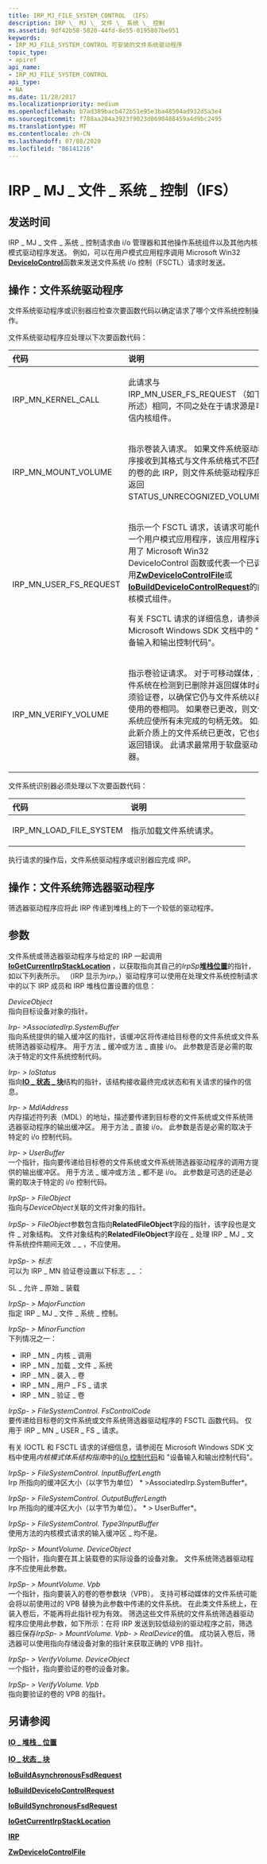 ```yaml
---
title: IRP_MJ_FILE_SYSTEM_CONTROL （IFS）
description: IRP \_ MJ \_ 文件 \_ 系统 \_ 控制
ms.assetid: 9df42b58-5820-44fd-8e55-0195807be951
keywords:
- IRP_MJ_FILE_SYSTEM_CONTROL 可安装的文件系统驱动程序
topic_type:
- apiref
api_name:
- IRP_MJ_FILE_SYSTEM_CONTROL
api_type:
- NA
ms.date: 11/28/2017
ms.localizationpriority: medium
ms.openlocfilehash: b7ad389bacb472b51e95e3ba48504ad932d5a3e4
ms.sourcegitcommit: f788aa204a3923f9023d8690488459a4d9bc2495
ms.translationtype: MT
ms.contentlocale: zh-CN
ms.lasthandoff: 07/08/2020
ms.locfileid: "86141216"
---
```

# <a name="irp_mj_file_system_control-ifs"></a>IRP \_ MJ \_ 文件 \_ 系统 \_ 控制（IFS）


## <a name="when-sent"></a>发送时间


IRP \_ MJ \_ 文件 \_ 系统 \_ 控制请求由 i/o 管理器和其他操作系统组件以及其他内核模式驱动程序发送。 例如，可以在用户模式应用程序调用 Microsoft Win32 [**DeviceIoControl**](https://docs.microsoft.com/windows/desktop/api/ioapiset/nf-ioapiset-deviceiocontrol)函数来发送文件系统 i/o 控制（FSCTL）请求时发送。

## <a name="operation-file-system-drivers"></a>操作：文件系统驱动程序


文件系统驱动程序或识别器应检查次要函数代码以确定请求了哪个文件系统控制操作。

文件系统驱动程序应处理以下次要函数代码：

<table>
<colgroup>
<col width="50%" />
<col width="50%" />
</colgroup>
<thead>
<tr class="header">
<th align="left">代码</th>
<th align="left">说明</th>
</tr>
</thead>
<tbody>
<tr class="odd">
<td align="left"><p>IRP_MN_KERNEL_CALL</p></td>
<td align="left"><p>此请求与 IRP_MN_USER_FS_REQUEST （如下所述）相同，不同之处在于请求源是可信内核组件。</p></td>
</tr>
<tr class="even">
<td align="left"><p>IRP_MN_MOUNT_VOLUME</p></td>
<td align="left"><p>指示卷装入请求。 如果文件系统驱动程序接收到其格式与文件系统格式不匹配的卷的此 IRP，则文件系统驱动程序应返回 STATUS_UNRECOGNIZED_VOLUME。</p></td>
</tr>
<tr class="odd">
<td align="left"><p>IRP_MN_USER_FS_REQUEST</p></td>
<td align="left"><p>指示一个 FSCTL 请求，该请求可能代表一个用户模式应用程序，该应用程序调用了 Microsoft Win32 DeviceIoControl 函数或代表一个已调用<a href="https://msdn.microsoft.com/library/windows/hardware/ff566441" data-raw-source="[&lt;strong&gt;ZwDeviceIoControlFile&lt;/strong&gt;](https://msdn.microsoft.com/library/windows/hardware/ff566441)"><strong>ZwDeviceIoControlFile</strong></a>或<a href="https://docs.microsoft.com/windows-hardware/drivers/ddi/wdm/nf-wdm-iobuilddeviceiocontrolrequest" data-raw-source="[&lt;strong&gt;IoBuildDeviceIoControlRequest&lt;/strong&gt;](https://docs.microsoft.com/windows-hardware/drivers/ddi/wdm/nf-wdm-iobuilddeviceiocontrolrequest)"><strong>IoBuildDeviceIoControlRequest</strong></a>的内核模式组件。</p>
<p>有关 FSCTL 请求的详细信息，请参阅 Microsoft Windows SDK 文档中的 "设备输入和输出控制代码"。</p></td>
</tr>
<tr class="even">
<td align="left"><p>IRP_MN_VERIFY_VOLUME</p></td>
<td align="left"><p>指示卷验证请求。 对于可移动媒体，文件系统在检测到已删除并返回媒体时必须验证卷，以确保它仍与文件系统以前使用的卷相同。 如果卷已更改，则文件系统应使所有未完成的句柄无效。 如果此新介质上的文件系统已更改，它也会返回错误。 此请求最常用于软盘驱动器。</p></td>
</tr>
</tbody>
</table>

 

文件系统识别器必须处理以下次要函数代码：

<table>
<colgroup>
<col width="50%" />
<col width="50%" />
</colgroup>
<thead>
<tr class="header">
<th align="left">代码</th>
<th align="left">说明</th>
</tr>
</thead>
<tbody>
<tr class="odd">
<td align="left"><p>IRP_MN_LOAD_FILE_SYSTEM</p></td>
<td align="left"><p>指示加载文件系统请求。</p></td>
</tr>
</tbody>
</table>

 

执行请求的操作后，文件系统驱动程序或识别器应完成 IRP。

## <a name="operation-files-system-filter-drivers"></a>操作：文件系统筛选器驱动程序


筛选器驱动程序应将此 IRP 传递到堆栈上的下一个较低的驱动程序。

## <a name="parameters"></a>参数


文件系统或筛选器驱动程序与给定的 IRP 一起调用[**IoGetCurrentIrpStackLocation**](https://docs.microsoft.com/windows-hardware/drivers/ddi/wdm/nf-wdm-iogetcurrentirpstacklocation) ，以获取指向其自己的*IrpSp*[**堆栈位置**](https://docs.microsoft.com/windows-hardware/drivers/ddi/wdm/ns-wdm-_io_stack_location)的指针，如以下列表所示。 （IRP 显示为*irp*。）驱动程序可以使用在处理文件系统控制请求中的以下 IRP 成员和 IRP 堆栈位置设置的信息：

<a href="" id="deviceobject"></a>*DeviceObject*  
指向目标设备对象的指针。

<a href="" id="irp--associatedirp-systembuffer"></a>*Irp- &gt;AssociatedIrp.SystemBuffer*  
指向系统提供的输入缓冲区的指针，该缓冲区将传递给目标卷的文件系统或文件系统筛选器驱动程序。 用于方法 \_ 缓冲或方法 \_ 直接 i/o。 此参数是否是必需的取决于特定的文件系统控制代码。

<a href="" id="irp--iostatus"></a>*Irp- &gt; IoStatus*  
指向[**IO \_ 状态 \_ 块**](https://docs.microsoft.com/windows-hardware/drivers/ddi/wdm/ns-wdm-_io_status_block)结构的指针，该结构接收最终完成状态和有关请求的操作的信息。

<a href="" id="irp--mdladdress"></a>*Irp- &gt; MdlAddress*  
内存描述符列表（MDL）的地址，描述要传递到目标卷的文件系统或文件系统筛选器驱动程序的输出缓冲区。 用于方法 \_ 直接 i/o。 此参数是否是必需的取决于特定的 i/o 控制代码。

<a href="" id="irp--userbuffer"></a>*Irp- &gt; UserBuffer*  
一个指针，指向要传递给目标卷的文件系统或文件系统筛选器驱动程序的调用方提供的输出缓冲区。 用于方法 \_ 缓冲或方法 \_ 都不是 i/o。 此参数是可选的还是必需的取决于特定的 i/o 控制代码。

<a href="" id="irpsp--fileobject"></a>*IrpSp- &gt; FileObject*  
指向与*DeviceObject*关联的文件对象的指针。

*IrpSp- &gt; FileObject*参数包含指向**RelatedFileObject**字段的指针，该字段也是文件 \_ 对象结构。 文件对象结构的**RelatedFileObject**字段在 \_ 处理 IRP \_ MJ \_ 文件系统控件期间无效 \_ \_ ，不应使用。

<a href="" id="irpsp--flags"></a>*IrpSp- &gt; 标志*  
可以为 IRP \_ MN 验证卷设置以下标志 \_ \_ ：

SL \_ 允许 \_ 原始 \_ 装载

<a href="" id="irpsp--majorfunction"></a>*IrpSp- &gt; MajorFunction*  
指定 IRP \_ MJ \_ 文件 \_ 系统 \_ 控制。

<a href="" id="irpsp--minorfunction"></a>*IrpSp- &gt; MinorFunction*  
下列情况之一：

-   IRP \_ MN \_ 内核 \_ 调用
-   IRP \_ MN \_ 加载 \_ 文件 \_ 系统
-   IRP \_ MN \_ 装入 \_ 卷
-   IRP \_ MN \_ 用户 \_ FS \_ 请求
-   IRP \_ MN \_ 验证 \_ 卷

<a href="" id="irpsp--parameters-filesystemcontrol-fscontrolcode"></a>*IrpSp- &gt; FileSystemControl. FsControlCode*  
要传递给目标卷的文件系统或文件系统筛选器驱动程序的 FSCTL 函数代码。 仅用于 IRP \_ MN \_ USER \_ FS \_ 请求。

有关 IOCTL 和 FSCTL 请求的详细信息，请参阅在 Microsoft Windows SDK 文档中使用*内核模式体系结构指南*中的[i/o 控制代码](https://docs.microsoft.com/windows-hardware/drivers/kernel/using-i-o-control-codes)和 "设备输入和输出控制代码"。

<a href="" id="irpsp--parameters-filesystemcontrol-inputbufferlength"></a>*IrpSp- &gt; FileSystemControl. InputBufferLength*  
Irp 所指向的缓冲区大小（以字节为单位） * &gt;AssociatedIrp.SystemBuffer*。

<a href="" id="irpsp--parameters-filesystemcontrol-outputbufferlength"></a>*IrpSp- &gt; FileSystemControl. OutputBufferLength*  
Irp 所指向的缓冲区大小（以字节为单位）。 * &gt; UserBuffer*。

<a href="" id="irpsp--parameters-filesystemcontrol-type3inputbuffer"></a>*IrpSp- &gt; FileSystemControl. Type3InputBuffer*  
使用方法的内核模式请求的输入缓冲区 \_ 均不是。

<a href="" id="irpsp--parameters-mountvolume-deviceobject"></a>*IrpSp- &gt; MountVolume. DeviceObject*  
一个指针，指向要在其上装载卷的实际设备的设备对象。 文件系统筛选器驱动程序不应使用此参数。

<a href="" id="irpsp--parameters-mountvolume-vpb"></a>*IrpSp- &gt; MountVolume. Vpb*  
一个指针，指向要装入的卷的卷参数块（VPB）。 支持可移动媒体的文件系统可能会将以前使用过的 VPB 替换为此参数中传递的文件系统。 在此类文件系统上，在装入卷后，不能再将此指针视为有效。 筛选这些文件系统的文件系统筛选器驱动程序应使用此参数，如下所示：在将 IRP 发送到较低级别的驱动程序之前，筛选器应保存*IrpSp- &gt; MountVolume. Vpb- &gt; RealDevice*的值。 成功装入卷后，筛选器可以使用指向存储设备对象的指针来获取正确的 VPB 指针。

<a href="" id="irpsp--parameters-verifyvolume-deviceobject"></a>*IrpSp- &gt; VerifyVolume. DeviceObject*  
一个指针，指向要验证的卷的设备对象。

<a href="" id="irpsp--parameters-verifyvolume-vpb"></a>*IrpSp- &gt; VerifyVolume. Vpb*  
指向要验证的卷的 VPB 的指针。

## <a name="see-also"></a>另请参阅


[**IO \_ 堆栈 \_ 位置**](https://docs.microsoft.com/windows-hardware/drivers/ddi/wdm/ns-wdm-_io_stack_location)

[**IO \_ 状态 \_ 块**](https://docs.microsoft.com/windows-hardware/drivers/ddi/wdm/ns-wdm-_io_status_block)

[**IoBuildAsynchronousFsdRequest**](https://docs.microsoft.com/windows-hardware/drivers/ddi/wdm/nf-wdm-iobuildasynchronousfsdrequest)

[**IoBuildDeviceIoControlRequest**](https://docs.microsoft.com/windows-hardware/drivers/ddi/wdm/nf-wdm-iobuilddeviceiocontrolrequest)

[**IoBuildSynchronousFsdRequest**](https://docs.microsoft.com/windows-hardware/drivers/ddi/wdm/nf-wdm-iobuildsynchronousfsdrequest)

[**IoGetCurrentIrpStackLocation**](https://docs.microsoft.com/windows-hardware/drivers/ddi/wdm/nf-wdm-iogetcurrentirpstacklocation)

[**IRP**](https://docs.microsoft.com/windows-hardware/drivers/ddi/wdm/ns-wdm-_irp)

[**ZwDeviceIoControlFile**](https://msdn.microsoft.com/library/windows/hardware/ff566441)

 

 






